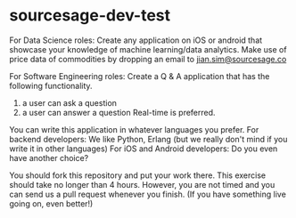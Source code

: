 # sourcesage-dev-test

For Data Science roles:
Create any application on iOS or android that showcase your knowledge of machine learning/data analytics.
Make use of price data of commodities by dropping an email to jian.sim@sourcesage.co

For Software Engineering roles:
Create a Q & A application that has the following functionality.
1. a user can ask a question
2. a user can answer a question
Real-time is preferred.

You can write this application in whatever languages you prefer.
For backend developers: We like Python, Erlang (but we really don't mind if you write it in other languages)
For iOS and Android developers: Do you even have another choice?

You should fork this repository and put your work there. 
This exercise should take no longer than 4 hours. However, you are not timed
and you can send us a pull request whenever you finish. (If you have something 
live going on, even better!)
